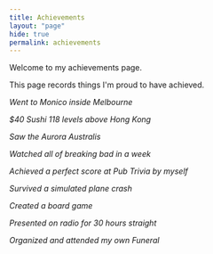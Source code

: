 ```yaml
---
title: Achievements
layout: "page"
hide: true
permalink: achievements
---
```


Welcome to my achievements page.

This page records things I'm proud to have achieved.

_Went to Monico inside Melbourne_

_\$40 Sushi 118 levels above Hong Kong_

_Saw the Aurora Australis_

_Watched all of breaking bad in a week_

_Achieved a perfect score at Pub Trivia by myself_

_Survived a simulated plane crash_

_Created a board game_

_Presented on radio for 30 hours straight_

_Organized and attended my own Funeral_
